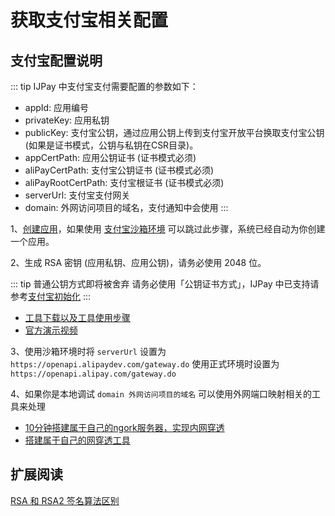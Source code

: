 # 获取支付宝相关配置

## 支付宝配置说明

::: tip IJPay 中支付宝支付需要配置的参数如下：
- appId: 应用编号
- privateKey: 应用私钥
- publicKey: 支付宝公钥，通过应用公钥上传到支付宝开放平台换取支付宝公钥(如果是证书模式，公钥与私钥在CSR目录)。
- appCertPath: 应用公钥证书 (证书模式必须)
- aliPayCertPath: 支付宝公钥证书 (证书模式必须)
- aliPayRootCertPath: 支付宝根证书 (证书模式必须)
- serverUrl: 支付宝支付网关
- domain: 外网访问项目的域名，支付通知中会使用
:::

1、[创建应用](https://docs.open.alipay.com/200/105310)，如果使用 [支付宝沙箱环境](https://docs.open.alipay.com/200/105311/) 
可以跳过此步骤，系统已经自动为你创建一个应用。

2、生成 RSA 密钥 (应用私钥、应用公钥)，请务必使用 2048 位。

::: tip 普通公钥方式即将被舍弃
请务必使用「公钥证书方式」，IJPay 中已支持请参考[支付宝初始化](../alipay/init.md)
:::
 
- [工具下载以及工具使用步骤](https://docs.open.alipay.com/291/105971)
- [官方演示视频](https://docs.open.alipay.com/291/106103)
    
3、使用沙箱环境时将 `serverUrl` 设置为 `https://openapi.alipaydev.com/gateway.do` 
使用正式环境时设置为 `https://openapi.alipay.com/gateway.do`

4、如果你是本地调试 `domain 外网访问项目的域名` 可以使用外网端口映射相关的工具来处理

- [10分钟搭建属于自己的ngork服务器，实现内网穿透](https://www.jianshu.com/p/b81bb6a3c0b9)
- [搭建属于自己的网穿透工具](https://www.jianshu.com/p/c0d7cb4cb00f)


## 扩展阅读

[RSA 和 RSA2 签名算法区别](https://docs.open.alipay.com/291/106115)

